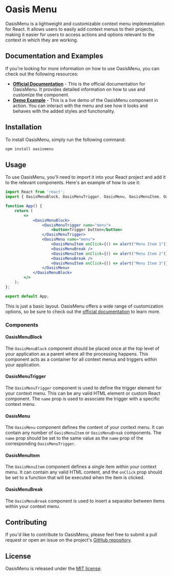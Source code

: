 # Oasis Menu

OasisMenu is a lightweight and customizable context menu implementation for React. It allows users to easily add context menus to their projects, making it easier for users to access actions and options relevant to the context in which they are working.

## Documentation and Examples

If you're looking for more information on how to use OasisMenu, you can check out the following resources:

* **[Official Documentation](https://docs.myoasis.tech/oasismenu)** - This is the official documentation for OasisMenu. It provides detailed information on how to use and customize the component.
* **[Demo Example](https://demo.myoasis.tech/oasismenu)** - This is a live demo of the OasisMenu component in action. You can interact with the menu and see how it looks and behaves with the added styles and functionality.

## Installation

To install OasisMenu, simply run the following command:

```bash
npm install oasismenu
```

## Usage

To use OasisMenu, you'll need to import it into your React project and add it to the relevant components. Here's an example of how to use it:

```jsx
import React from 'react';
import { OasisMenuBlock, OasisMenuTrigger, OasisMenu, OasisMenuItem, OasisMenuBreak } from 'oasismenu';

function App() {
    return (
        <>
            <OasisMenuBlock>
                <OasisMenuTrigger name="menu">
                    <button>Trigger button</button>
                </OasisMenuTrigger>
                <OasisMenu name="menu">
                    <OasisMenuItem onClick={() => alert("Menu Item 1")} content="Menu Item 1" />
                    <OasisMenuBreak />
                    <OasisMenuItem onClick={() => alert("Menu Item 2")} content="Menu Item 2" />
                    <OasisMenuBreak />
                    <OasisMenuItem onClick={() => alert("Menu Item 3")} content="Menu Item 3" />
                </OasisMenu>
            </OasisMenuBlock>
        </>
    );
};

export default App;
```

This is just a basic layout. OasisMenu offers a wide range of customization options, so be sure to check out the [official documentation](https://docs.myoasis.tech/oasismenu) to learn more.

### Components

#### OasisMenuBlock

The `OasisMenuBlock` component should be placed once at the top level of your application as a parent where all the processing happens. This component acts as a container for all context menus and triggers within your application.

#### OasisMenuTrigger

The `OasisMenuTrigger` component is used to define the trigger element for your context menu. This can be any valid HTML element or custom React component. The `name` prop is used to associate the trigger with a specific context menu.

#### OasisMenu

The `OasisMenu` component defines the content of your context menu. It can contain any number of `OasisMenuItem` or `OasisMenuBreak` components. The `name` prop should be set to the same value as the `name` prop of the corresponding `OasisMenuTrigger`.

#### OasisMenuItem

The `OasisMenuItem` component defines a single item within your context menu. It can contain any valid HTML content, and the `onClick` prop should be set to a function that will be executed when the item is clicked.

#### OasisMenuBreak

The `OasisMenuBreak` component is used to insert a separator between items within your context menu.

## Contributing

If you'd like to contribute to OasisMenu, please feel free to submit a pull request or open an issue on the project's [GitHub repository](https://github.com/shivamdevs/OasisMenu).

## License

OasisMenu is released under the [MIT license](https://github.com/shivamdevs/OasisMenu/blob/main/LICENSE).
